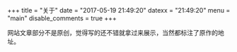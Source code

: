 +++
title = "关于"
date = "2017-05-19 21:49:20"
datexx = "21:49:20"
menu = "main"
disable_comments = true
+++

网站文章部分不是原创，觉得写的还不错就拿过来展示，当然都标注了原作的地址。